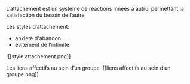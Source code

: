 L’attachement est un système de réactions innées à autrui permettant la satisfaction du besoin de l’autre

Les styles d’attachement: 
   - anxieté d'abandon
   - évitement de l’intimité

![[style attachement.png]]

 Les liens affectifs au sein d’un groupe
![[liens affectifs au sein d’un groupe.png]]